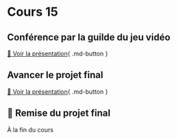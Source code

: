 # Cours 15

## Conférence par la guilde du jeu vidéo
[📁 Voir la présentation](#){ .md-button }

## Avancer le projet final
[📁 Voir la présentation](https://cmontmorency365-my.sharepoint.com/:b:/g/personal/lora_boisvert_cmontmorency_qc_ca/EbORw7nH2j9Epj5s-m1xY58BtO5SrE7HiO0TXAMxanut8g?e=YAEyth){ .md-button }

## 🚨 Remise du projet final
À la fin du cours
